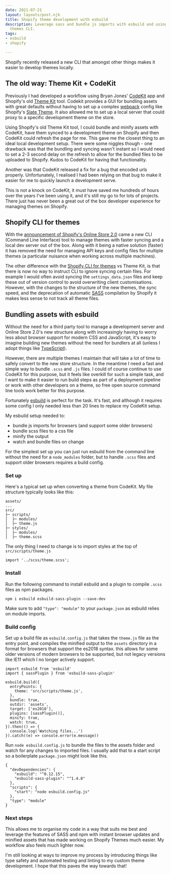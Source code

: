 ```yaml
---
date: 2021-07-21
layout: layouts/post.njk
title: Shopify theme development with esbuild
description: Leverage sass and bundle js imports with esbuild and using the new Shopify
  themes CLI.
tags:
- esbuild
- shopify

---
```

Shopify recently released a new CLI that amongst other things makes it easier to develop themes locally.

## The old way: Theme Kit + CodeKit

Previously I had developed a workflow using Bryan Jones' [CodeKit](https://codekitapp.com/) app and Shopify's old [Theme Kit](https://github.com/Shopify/themekit) tool. Codekit provides a GUI for bundling assets with great defaults without having to set up a complex [webpack](https://webpack.js.org/) config like Shopify's [Slate Theme](https://github.com/Shopify/slate). It also allowed me to set up a local server that could proxy to a specific development theme on the store.

Using Shopify's old Theme Kit tool, I could bundle and minify assets with CodeKit, have them synced to a development theme on Shopify and then CodeKit could refresh the page for me. This gave me the closest thing to an ideal local development setup. There were some niggles though - one drawback was that the bundling and syncing wasn't instant so I would need to set a 2-3 second delay on the refresh to allow for the bundled files to be uploaded to Shopify. Kudos to CodeKit for having that functionality.

Another was that CodeKit released a fix for a bug that encoded urls properly. Unfortunately, I realised I had been relying on that bug to make it easier for me to quickly launch a development serve.

This is not a knock on CodeKit, it must have saved me hundreds of hours over the years I've been using it, and it's still my go to for lots of projects. There just has never been a great out of the box developer experience for managing themes on Shopify.

## Shopify CLI for themes

With the [announcement of Shopify's Online Store 2.0](https://www.shopify.com/partners/blog/shopify-online-store) came a new CLI (Command Line Interface) tool to manage themes with faster syncing and a local dev server out of the box. Along with it being a native solution (faster) it has removed the need for managing API keys and config files for multiple themes (a particular nuisance when working across multiple machines).

The other difference with the [Shopify CLI for themes](https://shopify.dev/themes/tools/cli) vs Theme Kit, is that there is now no way to instruct CLI to ignore syncing certain files. For example I would often avoid syncing the `settings_data.json` files and keep these out of version control to avoid overwriting client customisations. However, with the changes to the structure of the new themes, the sync speed, and the deprecation of automatic [SASS](https://sass-lang.com/) compilation by Shopify it makes less sense to not track all theme files.

## Bundling assets with esbuild

Without the need for a third party tool to manage a development server and Online Store 2.0's new structure along with increasingly having to worry less about browser support for modern CSS and JavaScript, it's easy to imagine building new themes without the need for bundlers at all (unless I adopt things like [TypeScript]()).

However, there are multiple themes I maintain that will take a lot of time to safely convert to the new store structure. In the meantime I need a fast and simple way to bundle `.scss` and `.js` files. I could of course continue to use CodeKit for this purpose, but it feels like overkill for such a simple task, and I want to make it easier to run build steps as part of a deployment pipeline or work with other developers on a theme, so free open source command line tools work better for this purpose.

Fortunately [esbuild](https://esbuild.github.io/) is perfect for the task. It's fast, and although it requires some config I only needed less than 20 lines to replace my CodeKit setup.

My esbuild setup needed to:

* bundle js imports for browsers (and support some older browsers)
* bundle scss files to a css file
* minify the output
* watch and bundle files on change

For the simplest set up you can just run esbuild from the command line without the need for a `node_modules` folder, but to handle `.scss` files and support older browsers requires a build config.

### Set up

Here's a typical set up when converting a theme from CodeKit. My file structure typically looks like this:

    assets/
    ...
    src/
    ├─ scripts/
    │  ├─ modules/
    │  ├─ theme.js
    ├─ styles/
    │  ├─ modules/
    │  ├─ theme.scss

The only thing I need to change is to import styles at the top of  `src/scripts/theme.js`

    import '../scss/theme.scss';

### Install

Run the following command to install esbuild and a plugin to compile `.scss` files as npm packages.

`npm i esbuild esbuild-sass-plugin --save-dev`

Make sure to add `"type": "module"` to your `package.json` as esbuild relies on module imports.

### Build config

Set up a build file as `esbuild.config.js` that takes the `theme.js` file as the entry point, and compiles the minified output to the `assets` directory in a format for browsers that support the es2018 syntax. this allows for some older versions of modern browsers to be supported, but not legacy versions like IE11 which I no longer actively support.

    import esbuild from 'esbuild'
    import { sassPlugin } from 'esbuild-sass-plugin'
    
    esbuild.build({
      entryPoints: {
        theme: 'src/scripts/theme.js',
      },
      bundle: true,
      outdir: 'assets',
      target: ['es2018'],
      plugins: [sassPlugin()],
      minify: true,
      watch: true,
    }).then(() => {
      console.log('Watching files...')
    }).catch((e) => console.error(e.message))

Run `node esbuild.config.js` to bundle the files to the assets folder and watch for any changes to imported files. I usually add that to a start script so a boilerplate `package.json` might look like this.

    {
      "devDependencies": {
        "esbuild": "^0.12.15",
        "esbuild-sass-plugin": "^1.4.8"
      }, 
      "scripts": {
        "start": "node esbuild.config.js"
      },
      "type": "module"
    }

### Next steps

This allows me to organise my code in a way that suits me best and leverage the features of SASS and npm with instant browser updates and minified assets that has made working on Shopify Themes much easier. My workflow also feels much lighter now.

I'm still looking at ways to improve my process by introducing things like type safety and automated testing and linting to my custom theme development. I hope that this paves the way towards that!